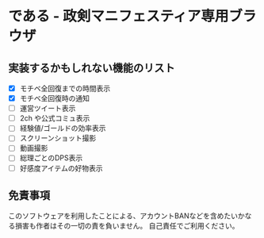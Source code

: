 # である - 政剣マニフェスティア専用ブラウザ

## 実装するかもしれない機能のリスト
- [x] モチベ全回復までの時間表示
- [x] モチベ全回復時の通知
- [ ] 運営ツイート表示
- [ ] 2ch や公式コミュ表示
- [ ] 経験値/ゴールドの効率表示
- [ ] スクリーンショット撮影
- [ ] 動画撮影
- [ ] 総理ごとのDPS表示
- [ ] 好感度アイテムの好物表示

## 免責事項
このソフトウェアを利用したことによる、アカウントBANなどを含めたいかなる損害も作者はその一切の責を負いません。
自己責任でご利用ください。
